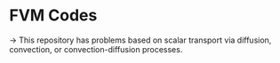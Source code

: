 # FVM Codes

-> This repository has problems based on scalar transport via diffusion, convection, or convection-diffusion processes.  
